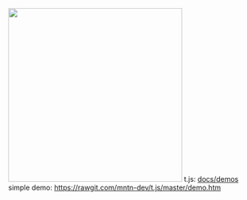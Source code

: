 <img src="https://mntn-dev.github.io/t.js/t.js.png" height="350" width="350"/>
t.js: <a href="https://mntn-dev.github.io/t.js/">docs/demos</a>
simple demo: <a href="https://rawgit.com/mntn-dev/t.js/master/demo.htm">https://rawgit.com/mntn-dev/t.js/master/demo.htm</a>
